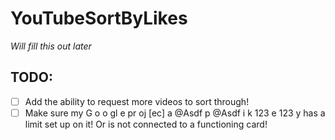 # YouTubeSortByLikes

_Will fill this out later_

## TODO:

- [ ] Add the ability to request more videos to sort through!
- [ ] Make sure my G o o gl e pr oj [ec] a @Asdf p @Asdf i k 123 e 123 y has a limit set up on it! Or is not connected to a functioning card! 
